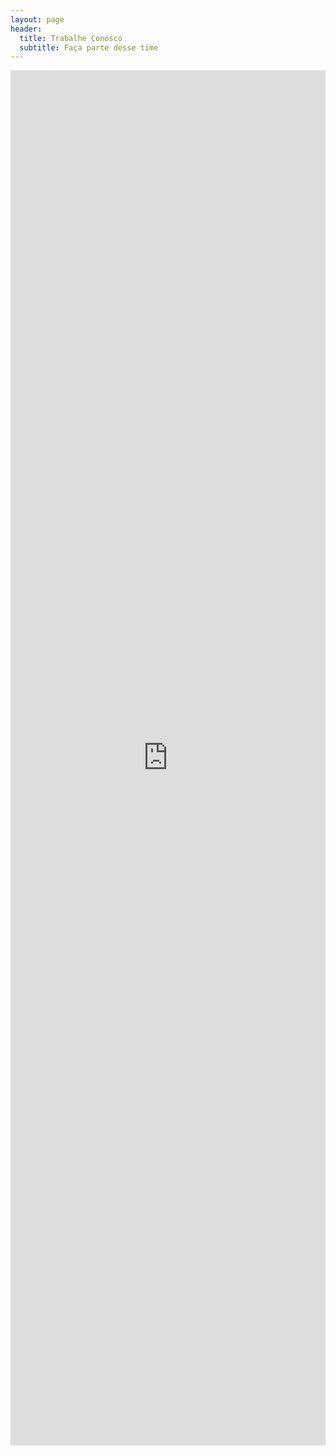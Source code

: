 ```yaml
---
layout: page
header:
  title: Trabalhe Conosco
  subtitle: Faça parte desse time
---
```

<section class="md-section js-consult-form" style="background-color:#f7f7f7;">
	<div class="container">
		<div class="form-01 consult-form js-consult-form__content" id="form01">
			<iframe src="https://docs.google.com/forms/d/e/1FAIpQLSdRtCjTiIUTCvkZH-_P7pUoCg0Rqfs_7t_OFw4B1bh4-xlr4w/viewform?embedded=true" width="100%" height="2200" frameborder="0" marginheight="0" marginwidth="0">Loading...</iframe>
		</div><!-- End / form-01 -->
	</div>
</section>